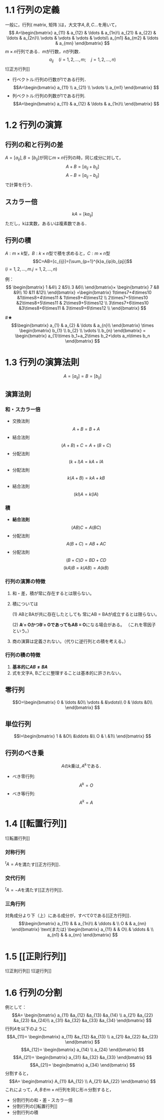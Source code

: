 # 1.1 行列の定義
一般に，行列( matrix, 矩阵 )は，大文字$A,B,C\dots$を用いて，
$$
A=\begin{bmatrix}
	a_{11} & a_{12} & \ldots & a_{1n}\\
	a_{21} & a_{22} & \ldots & a_{2n}\\
	\vdots & \vdots & \vdots & \vdots\\
	a_{m1} &a_{m2} & \ldots & a_{mn}
\end{bmatrix} 
$$
$m×n$行列である．$m$が行数，$n$が列数．
$$a_{ij}\quad(i=1,2,\dots,m;\quad j=1,2,\dots,n)
$$
![[正方行列]]
- 行ベクトル:行列の行数が1である行列．
$$A=\begin{bmatrix}
	a_{11} \\
	a_{21} \\
	\vdots \\
	a_{m1} 
\end{bmatrix} 
$$
- 列ベクトル:行列の列数が1である行列.
$$A=\begin{bmatrix}
	a_{11} & a_{12} & \ldots & a_{1n}\\
\end{bmatrix} 
$$

# 1.2 行列の演算
## 行列の和と行列の差
$A=[a_{ij}],B=[b_{ij}]$が同じ$m×n$行列の時，同じ成分に対して，
$$A+B=[a_{ij}+b_{ij}]$$
$$A-B=[a_{ij}-b_{ij}]$$
で計算を行う．

## スカラー倍
$$kA=[ka_{ij}]
$$
ただし，kは実数，あるいは複素数である．

## 行列の積
$A:m×k$型，$B:k×n$型で積を求めると，$C:m×n$型
$$C=AB=[c_{ij}]=[\sum_{p=1}^{k}a_{ip}b_{pj}]$$
$(i=1,2,\dots,m. j=1,2,\dots,n)$

例：
$$
\begin{bmatrix}
	1 &4\\
	2 &5\\
	3 &6\\ 
\end{bmatrix}× 
\begin{bmatrix}
	7 &8 &9\\
	10 &11 &12\\
\end{bmatrix}
=\begin{bmatrix}
	1\times7+4\times10 &1\times8+4\times11 & 1\times9+4\times12 \\
	2\times7+5\times10 &2\times8+5\times11 & 2\times9+5\times12 \\
	3\times7+6\times10 &3\times8+6\times11 & 3\times9+6\times12 \\ 
\end{bmatrix}
$$

#★
$$\begin{bmatrix}
	a_{1} & a_{2} & \ldots & a_{n}\\
\end{bmatrix} \times
\begin{bmatrix}
	b_{1} \\
	b_{2} \\
	\vdots \\
	b_{n} 
\end{bmatrix} =
\begin{bmatrix}
	a_{1}\times b_1+a_2\times b_2+\dots a_n\times b_n
\end{bmatrix}
$$

# 1.3 行列の演算法則
$$A=[a_{ij}]=B=[b_{ij}]
$$

## 演算法則
### 和・スカラー倍
- 交換法則
	$$A+B=B+A$$
- 結合法則
	$$(A+B)+C=A+(B+C)$$
- 分配法則
	$$(k+l)A=kA+lA$$
- 分配法則
	$$k(A+B)=kA+kB$$
- 結合法則
	$$(kl)A=k(lA)$$
### 積
- **結合法則**
	$$(AB)C=A(BC)$$
- 分配法則
	$$A(B+C)=AB+AC$$
- 分配法則
	$$(B+C)D=BD+CD$$
	$$(kA)B=k(AB)=A(kB)$$

### 行列の演算の特徴 
1. 和・差，積が常に存在するとは限らない。 
2. 積については 
	
	(1) ABとBAが共に存在したとしても 常にAB = BAが成立するとは限らない。
	
	 (2) **A ̸= OかつB ̸= OであってもAB = O**になる場合がある。 （これを零因子という。） 
3. 商の演算は定義されない。（代りに逆行列との積を考える。）
### 行列の積の特徴
1. **基本的に$AB \neq BA$** 
2. 式を文字A, Bごとに整理することは基本的に許されない。

## 零行列
$$O=\begin{bmatrix}
	0 & \ldots &0\\
	\vdots &  &\vdots\\
	0 & \ldots &0\\
\end{bmatrix}
$$

## 単位行列
$$I=\begin{bmatrix}
	1 &  &O\\
	&\ddots  &\\
	O & \ &1\\
\end{bmatrix}
$$

## 行列のべき乗
$$A\text{のk乗は},A^k\text{である．}$$
- べき零行列:$$A^k=O$$
- べき等行列:$$A^k=A$$

# 1.4 [[転置行列]]
![[転置行列]]

### 対称行列
$^tA=A$を満たす[[正方行列]]．

### 交代行列
$^tA=-A$を満たす[[正方行列]]．

### 三角行列
対角成分より下（上）にある成分が，すべて0である[[正方行列]]．
$$\begin{bmatrix}
	a_{11} &  & a_{1n}\\
	 &  \ddots & \\
	O & & a_{nn} 
\end{bmatrix} 
\text{または}
\begin{bmatrix}
	a_{11} &  & O\\
	 &  \ddots & \\
	a_{n1} & & a_{nn} 
\end{bmatrix} 
$$

# 1.5 [[正則行列]]
![[正則行列]]
![[逆行列]]

# 1.6 行列の分割
例として：
$$A=
\begin{bmatrix}
	a_{11} &a_{12}  &a_{13} &a_{14} \\
	a_{21} &a_{22}  &a_{23} &a_{24}\\
	a_{31} &a_{32}  &a_{33} &a_{34}
\end{bmatrix} 
$$ 
行列$A$を以下のように
$$A_{11}=
\begin{bmatrix}
	a_{11} &a_{12}  &a_{13} \\
	a_{21} &a_{22}  &a_{23}
\end{bmatrix} 
$$
$$A_{12}=
\begin{bmatrix}
 a_{14} \\
 a_{24}
\end{bmatrix} 
$$
$$A_{21}=
\begin{bmatrix}
	a_{31} &a_{32}  &a_{33}
\end{bmatrix} 
$$
$$A_{21}=
\begin{bmatrix}
	a_{34}
\end{bmatrix} 
$$
分割すると，
$$A=
\begin{bmatrix}
	A_{11} &A_{12}   \\
	A_{21} &A_{22}    
\end{bmatrix} 
$$ 
これによって，$A,Bをm\times n$行列を同じ形ｎ分割すると，
- 分割行列の和・差・スカラー倍
- 分割行列の[[転置行列]]
- 分割行列の積